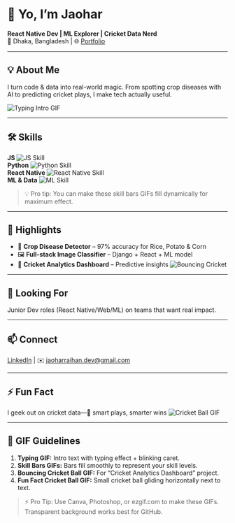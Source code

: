 # 👋 Yo, I’m Jaohar  
**React Native Dev | ML Explorer | Cricket Data Nerd**  
📍 Dhaka, Bangladesh | 🌐 [Portfolio](https://jaoharraihan.github.io)

---

## 💡 About Me
I turn code & data into real-world magic. From spotting crop diseases with AI to predicting cricket plays, I make tech actually useful.  

![Typing Intro GIF](https://your-link-to-typing-gif.gif) <!-- Replace with your custom typing GIF -->

---

## 🛠️ Skills

**JS** ![JS Skill](https://your-link-to-gif.gif)  
**Python** ![Python Skill](https://your-link-to-gif.gif)  
**React Native** ![React Native Skill](https://your-link-to-gif.gif)  
**ML & Data** ![ML Skill](https://your-link-to-gif.gif)

> 💡 Pro tip: You can make these skill bars GIFs fill dynamically for maximum effect.

---

## 🚀 Highlights

- 🌾 **Crop Disease Detector** – 97% accuracy for Rice, Potato & Corn  
- 🖼️ **Full-stack Image Classifier** – Django + React + ML model  
- 🏏 **Cricket Analytics Dashboard** – Predictive insights ![Bouncing Cricket](https://your-link-to-gif.gif)

---

## 🎯 Looking For
Junior Dev roles (React Native/Web/ML) on teams that want real impact.  

---

## 📫 Connect
[LinkedIn](https://www.linkedin.com/in/jaoharraihan) | ✉️ jaoharraihan.dev@gmail.com  

---

## ⚡ Fun Fact
I geek out on cricket data—🏏 smart plays, smarter wins ![Cricket Ball GIF](https://your-link-to-gif.gif)

---

## 🔗 GIF Guidelines

1. **Typing GIF:** Intro text with typing effect + blinking caret.  
2. **Skill Bars GIFs:** Bars fill smoothly to represent your skill levels.  
3. **Bouncing Cricket Ball GIF:** For “Cricket Analytics Dashboard” project.  
4. **Fun Fact Cricket Ball GIF:** Small cricket ball gliding horizontally next to text.  

> ⚡ Pro Tip: Use Canva, Photoshop, or ezgif.com to make these GIFs. Transparent background works best for GitHub.

